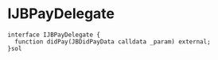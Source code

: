 # IJBPayDelegate

```solidity
interface IJBPayDelegate {
  function didPay(JBDidPayData calldata _param) external;
}sol
```
